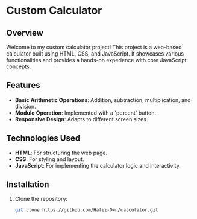 # Custom Calculator

## Overview

Welcome to my custom calculator project! This project is a web-based calculator built using HTML, CSS, and JavaScript. It showcases various functionalities and provides a hands-on experience with core JavaScript concepts.

## Features

- **Basic Arithmetic Operations**: Addition, subtraction, multiplication, and division.
- **Modulo Operation**: Implemented with a 'percent' button.
- **Responsive Design**: Adapts to different screen sizes.

## Technologies Used

- **HTML**: For structuring the web page.
- **CSS**: For styling and layout.
- **JavaScript**: For implementing the calculator logic and interactivity.

## Installation

1. Clone the repository:
   ```bash
   git clone https://github.com/Hafiz-Own/calculator.git
